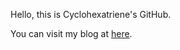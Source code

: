 Hello, this is Cyclohexatriene's GitHub.

You can visit my blog at <a href="https://cyclohexatriene.github.io">here</a>.
